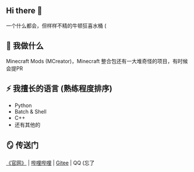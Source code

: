 ## Hi there 👋

<!--
**SystemFileB/SystemFileB** is a ✨ _special_ ✨ repository because its `README.md` (this file) appears on your GitHub profile.

Here are some ideas to get you started:

- 🔭 I’m currently working on ...
- 🌱 I’m currently learning ...
- 👯 I’m looking to collaborate on ...
- 🤔 I’m looking for help with ...
- 💬 Ask me about ...
- 📫 How to reach me: ...
- 😄 Pronouns: ...
- ⚡ Fun fact: ...
-->
一个什么都会，但样样不精的牛顿狂喜水桶 (

## 🤔 我做什么
Minecraft Mods (MCreator)，Minecraft 整合包还有一大堆奇怪的项目，有时候会提PR

## ⚡ 我擅长的语言 (熟练程度排序)
- Python
- Batch & Shell
- C++
- 还有其他的

## 🪞 传送门
[《官网》](https://systemfileb.github.io/home) | [哔哩哔哩](https://space.bilibili.com/1376977060) | [Gitee](https://gitee.com/SystemFileB) | QQ (忘了
